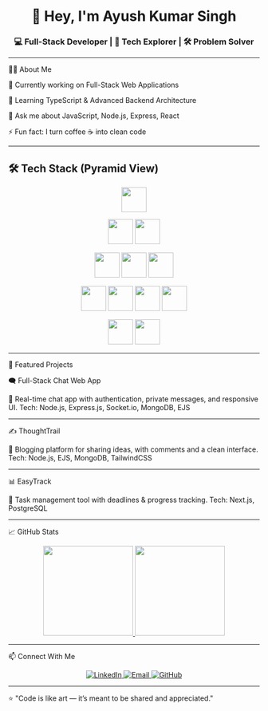 <h1 align="center">👋 Hey, I'm Ayush Kumar Singh</h1>

<h3 align="center">💻 Full-Stack Developer | 🚀 Tech Explorer | 🛠️ Problem Solver</h3>  

---

🧑‍💻 About Me

🔭 Currently working on Full-Stack Web Applications

🌱 Learning TypeScript & Advanced Backend Architecture

💬 Ask me about JavaScript, Node.js, Express, React

⚡ Fun fact: I turn coffee ☕ into clean code



---

## 🛠️ Tech Stack (Pyramid View)

<p align="center">
  <img src="https://cdn.jsdelivr.net/gh/devicons/devicon/icons/html5/html5-original.svg" height="50" />
</p>
<p align="center">
  <img src="https://cdn.jsdelivr.net/gh/devicons/devicon/icons/css3/css3-original.svg" height="50" />
  <img src="https://cdn.jsdelivr.net/gh/devicons/devicon/icons/javascript/javascript-original.svg" height="50" />
</p>
<p align="center">
  <img src="https://cdn.jsdelivr.net/gh/devicons/devicon/icons/react/react-original.svg" height="50" />
  <img src="https://cdn.jsdelivr.net/gh/devicons/devicon/icons/nextjs/nextjs-original.svg" height="50" />
  <img src="https://cdn.jsdelivr.net/gh/devicons/devicon/icons/nodejs/nodejs-original.svg" height="50" />
</p>
<p align="center">
  <img src="https://cdn.jsdelivr.net/gh/devicons/devicon/icons/express/express-original.svg" height="50" />
  <img src="https://cdn.jsdelivr.net/gh/devicons/devicon/icons/mongodb/mongodb-original.svg" height="50" />
  <img src="https://cdn.jsdelivr.net/gh/devicons/devicon/icons/postgresql/postgresql-original.svg" height="50" />
  <img src="https://cdn.jsdelivr.net/gh/devicons/devicon/icons/mysql/mysql-original.svg" height="50" />
</p>
<p align="center">
  <img src="https://cdn.jsdelivr.net/gh/devicons/devicon/icons/redis/redis-original.svg" height="50" />
  <img src="https://cdn.jsdelivr.net/npm/simple-icons@v11/icons/openai.svg" height="50" />
</p> 

---

📌 Featured Projects

🗨️ Full-Stack Chat Web App

💬 Real-time chat app with authentication, private messages, and responsive UI.
Tech: Node.js, Express.js, Socket.io, MongoDB, EJS


---

✍️ ThoughtTrail

📝 Blogging platform for sharing ideas, with comments and a clean interface.
Tech: Node.js, EJS, MongoDB, TailwindCSS


---

📊 EasyTrack

📅 Task management tool with deadlines & progress tracking.
Tech: Next.js, PostgreSQL


---

📈 GitHub Stats

<p align="center">  
  <a href="https://github.com/AyushSingh1002">  
    <img   
      src="https://github-readme-stats.vercel.app/api?username=AyushSingh1002&show_icons=true&theme=radical&hide_border=true&count_private=true"   
      height="180"  
    />  
  </a>  
  <a href="https://github.com/AyushSingh1002">  
    <img   
      src="https://github-readme-streak-stats.herokuapp.com?user=AyushSingh1002&theme=radical&hide_border=true"   
      height="180"  
    />  
  </a>  
</p>  

---  

📫 Connect With Me

<p align="center">  
  <a href="https://www.linkedin.com/in/ayush-kumar-singh-1b21e/" target="_blank">  
    <img src="https://img.shields.io/badge/LinkedIn-0A66C2?logo=linkedin&logoColor=white&style=for-the-badge" alt="LinkedIn" />  
  </a>  
  <a href="mailto:ayushkumar408647@gmail.com">  
    <img src="https://img.shields.io/badge/Email-D14836?logo=gmail&logoColor=white&style=for-the-badge" alt="Email" />  
  </a>  
  <a href="https://github.com/AyushSingh1002" target="_blank">  
    <img src="https://img.shields.io/badge/GitHub-181717?logo=github&logoColor=white&style=for-the-badge" alt="GitHub" />  
  </a>  
</p>  

---  

⭐ "Code is like art — it’s meant to be shared and appreciated."


